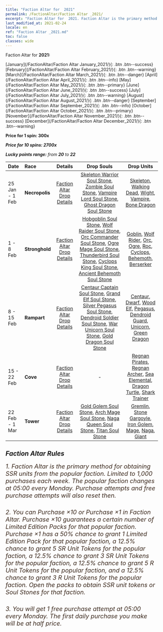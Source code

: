 ```yaml
---
title: "Faction Altar for  2021"
permalink: /FactionAltar/Faction Altar _2021/
excerpt: "Faction Altar for  2021. Faction Altar is the primary method for obtaining SSR units from the popular faction. Limited to 1,000 purchases each week. The popular faction changes at 05:00 every Monday. Purchase attempts and free purchase attempts will also reset then."
last_modified_at: 2021-02-24
locale: en
ref: "Faction Altar _2021.md"
toc: false
classes: wide
---
```


  Faction Altar for **2021:**

  [January](/FactionAltar/Faction Altar January_2021/){: .btn .btn--success} [February](/FactionAltar/Faction Altar February_2021/){: .btn .btn--warning} [March](/FactionAltar/Faction Altar March_2021/){: .btn .btn--danger} [April](/FactionAltar/Faction Altar April_2021/){: .btn .btn--info} [May](/FactionAltar/Faction Altar May_2021/){: .btn .btn--primary} [June](/FactionAltar/Faction Altar June_2021/){: .btn .btn--success} [July](/FactionAltar/Faction Altar July_2021/){: .btn .btn--warning} [August](/FactionAltar/Faction Altar August_2021/){: .btn .btn--danger} [September](/FactionAltar/Faction Altar September_2021/){: .btn .btn--info} [October](/FactionAltar/Faction Altar October_2021/){: .btn .btn--primary} [November](/FactionAltar/Faction Altar November_2021/){: .btn .btn--success} [December](/FactionAltar/Faction Altar December_2021/){: .btn .btn--warning} 

  **Price for 1 spin: 300x** <i class="fas fa-gem"/>

  **Price for 10 spins: 2700x** <i class="fas fa-gem"/>

  **Lucky points range:** from **20** to **22**

  |    Date    |  Race  |  Details  |   Drop Souls   | Drop Units |
  |:-----------|:-------|:---------:|:--------------:|:----------:|
  | 25 Jan - 1 Feb | **Necropolis** | [Faction Altar Drop Details](/FactionAltar/DROP_104/) | [Skeleton Warrior Soul Stone](/Items/unt_12/), [Zombie Soul Stone](/Items/unt_27/), [Vampire Lord Soul Stone](/Items/unt_64/), [Ghost Dragon Soul Stone](/Items/unt_126/) | [Skeleton](/Items/unt_81/), [Walking Dead](/Items/unt_141/), [Wight](/Items/unt_142/), [Vampire](/Items/unt_123/), [Bone Dragon](/Items/unt_65/) | 
  | 1 - 8 Feb | **Stronghold** | [Faction Altar Drop Details](/FactionAltar/DROP_103/) | [Hobgoblin Soul Stone](/Items/unt_60/), [Wolf Raider Soul Stone](/Items/unt_80/), [Orc Commander Soul Stone](/Items/unt_100/), [Ogre Mage Soul Stone](/Items/unt_118/), [Thunderbird Soul Stone](/Items/unt_137/), [Cyclops King Soul Stone](/Items/unt_6/), [Ancient Behemoth Soul Stone](/Items/unt_18/) | [Goblin](/Items/unt_26/), [Wolf Rider](/Items/unt_25/), [Orc](/Items/unt_10/), [Ogre](/Items/unt_57/), [Roc](/Items/unt_40/), [Cyclops](/Items/unt_98/), [Behemoth](/Items/unt_76/), [Berserker](/Items/unt_134/) | 
  | 8 - 15 Feb | **Rampart** | [Faction Altar Drop Details](/FactionAltar/DROP_102/) | [Centaur Captain Soul Stone](/Items/unt_122/), [Grand Elf Soul Stone](/Items/unt_143/), [Silver Pegasus Soul Stone](/Items/unt_13/), [Dendroid Soldier Soul Stone](/Items/unt_29/), [War Unicorn Soul Stone](/Items/unt_46/), [Gold Dragon Soul Stone](/Items/unt_66/) | [Centaur](/Items/unt_58/), [Dwarf](/Items/unt_42/), [Wood Elf](/Items/unt_102/), [Pegasus](/Items/unt_103/), [Dendroid Guard](/Items/unt_84/), [Unicorn](/Items/unt_144/), [Green Dragon](/Items/unt_125/) | 
  | 15 - 22 Feb | **Cove** | [Faction Altar Drop Details](/FactionAltar/DROP_112/) |  - | [Regnan Pirates](/Items/unt_32/), [Regnan Archer](/Items/unt_48/), [Sea Elemental](/Items/unt_68/), [Dragon Turtle](/Items/unt_90/), [Shark Trainer](/Items/unt_1/) | 
  | 22 Feb - 1 Mar | **Tower** | [Faction Altar Drop Details](/FactionAltar/DROP_106/) | [Gold Golem Soul Stone](/Items/unt_56/), [Arch Mage Soul Stone](/Items/unt_74/), [Naga Queen Soul Stone](/Items/unt_111/), [Titan Soul Stone](/Items/unt_131/) | [Gremlin](/Items/unt_82/), [Stone Gargoyle](/Items/unt_140/), [Iron Golem](/Items/unt_119/), [Mage](/Items/unt_21/), [Naga](/Items/unt_53/), [Giant ](/Items/unt_36/) | 




## Faction Altar Rules

  <span style="color: #3c2a1e;font-size:20px">1. Faction Altar is the primary method for obtaining SSR units from the popular faction. Limited to 1,000 purchases each week. The popular faction changes at 05:00 every Monday. Purchase attempts and free purchase attempts will also reset then.</span><br/>

<br/>  <span style="color: #3c2a1e;font-size:20px">2. You can Purchase ×10 or Purchase ×1 in Faction Altar. Purchase ×10 guarantees a certain number of Limited Edition Packs for that popular faction. Purchase ×1 has a 50% chance to grant 1 Limited Edition Pack for that popular faction, a 12.5% chance to grant 5 SR Unit Tokens for the popular faction, a 12.5% chance to grant 3 SR Unit Tokens for the popular faction, a 12.5% chance to grant 5 R Unit Tokens for the popular faction, and a 12.5% chance to grant 3 R Unit Tokens for the popular faction. Open the packs to obtain SSR unit tokens or Soul Stones for that faction.</span>

<br/>  <span style="color: #3c2a1e;font-size:20px">3. You will get 1 free purchase attempt at 05:00 every Monday. The first daily purchase you make will be at half price.</span><br/>

<br/>